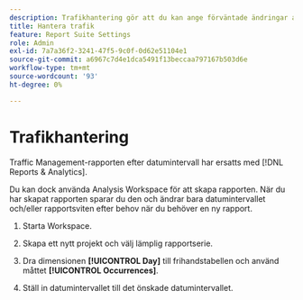 ```yaml
---
description: Trafikhantering gör att du kan ange förväntade ändringar av trafikvolymen.
title: Hantera trafik
feature: Report Suite Settings
role: Admin
exl-id: 7a7a36f2-3241-47f5-9c0f-0d62e51104e1
source-git-commit: a6967c7d4e1dca5491f13beccaa797167b503d6e
workflow-type: tm+mt
source-wordcount: '93'
ht-degree: 0%

---
```


# Trafikhantering

Traffic Management-rapporten efter datumintervall har ersatts med [!DNL Reports & Analytics].

Du kan dock använda Analysis Workspace för att skapa rapporten. När du har skapat rapporten sparar du den och ändrar bara datumintervallet och/eller rapportsviten efter behov när du behöver en ny rapport.

1. Starta Workspace.

1. Skapa ett nytt projekt och välj lämplig rapportserie.

1. Dra dimensionen **[!UICONTROL Day]** till frihandstabellen och använd måttet **[!UICONTROL Occurrences]**.

1. Ställ in datumintervallet till det önskade datumintervallet.

